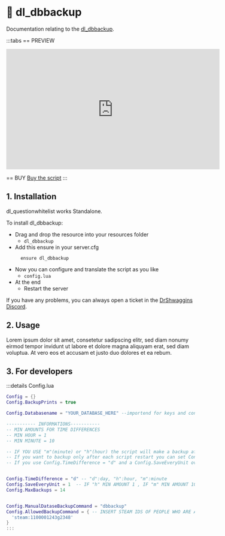 # 💾 dl_dbbackup
Documentation relating to the [dl_dbbackup](https://drshwaggins-scripts.tebex.io/package/5986293).

:::tabs
== PREVIEW
<iframe width="570" height="321" src="https://dunb17ur4ymx4.cloudfront.net/packages/images/d13175ec053e5ff7902ddb1a2c5ce57c40c48cd1.png" frameborder="0" allow="accelerometer; autoplay; clipboard-write; encrypted-media; gyroscope; picture-in-picture; web-share" allowfullscreen></iframe>

== BUY
[Buy the script](https://drshwaggins-scripts.tebex.io/package/5986293)
:::

## 1. Installation
dl_questionwhitelist works Standalone. 

To install dl_dbbackup:
- Drag and drop the resource into your resources folder
  - `dl_dbbackup`
- Add this ensure in your server.cfg
  ```
    ensure dl_dbbackup
  ```
- Now you can configure and translate the script as you like
  - `config.lua`
- At the end
  - Restart the server

If you have any problems, you can always open a ticket in the [DrShwaggins Discord](https://discord.gg/K9H27J5VaS).

## 2. Usage
Lorem ipsum dolor sit amet, consetetur sadipscing elitr, sed diam nonumy eirmod tempor invidunt ut labore et dolore magna aliquyam erat, sed diam voluptua. At vero eos et accusam et justo duo dolores et ea rebum.

## 3. For developers

:::details Config.lua
```lua
Config = {}
Config.BackupPrints = true

Config.Databasename = "YOUR_DATABASE_HERE" --importend for keys and constraints

----------- INFORMATIONS-----------
-- MIN AMOUNTS FOR TIME DIFFERENCES
-- MIN HOUR = 1
-- MIN MINUTE = 10

-- IF YOU USE "m"(minute) or "h"(hour) the script will make a backup after each script restart and after x amount of time you setup
-- If you want to backup only after each script restart you can set Config.TimeDifference = "d" and Config.SaveEveryUnit = 0
-- If you use Config.TimeDifference = "d" and a Config.SaveEveryUnit over 0 the script will backup on the next script restart the after time limit it reached


Config.TimeDifference = "d" -- "d":day, "h":hour, "m":minute
Config.SaveEveryUnit = 1  -- IF "h" MIN AMOUNT 1 , IF "m" MIN AMOUNT 10
Config.MaxBackups = 14


Config.ManualDataseBackupCommand = "dbbackup"
Config.AllowedBackupCommand = { -- INSERT STEAM IDS OF PEOPLE WHO ARE ALLOWED TO DO A DATABASE BACKUP MANUAL WITH COMMAND
  'steam:1100001243g2348'
}
:::
